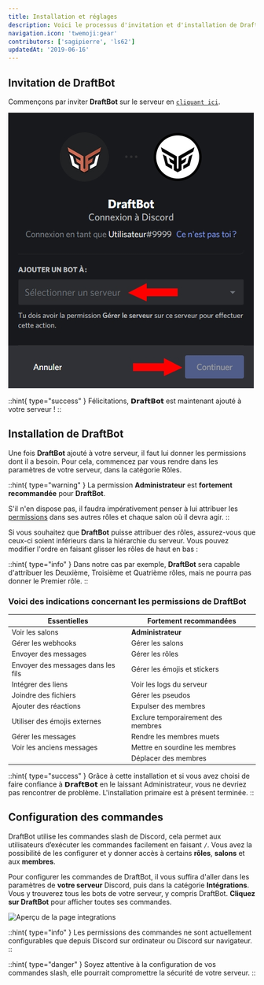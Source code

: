 ```yaml
---
title: Installation et réglages
description: Voici le processus d'invitation et d'installation de DraftBot.
navigation.icon: 'twemoji:gear'
contributors: ['sagipierre', 'ls62']
updatedAt: '2019-06-16'
---
```


## Invitation de DraftBot

Commençons par inviter **DraftBot** sur le serveur en [`cliquant ici`](/invite).

![Connectez-vous si nécessaire puis choisissez votre serveur. Enfin, cliquez sur « Autoriser ».](./assets/installation/add.jpg)

::hint{ type="success" }
  Félicitations, 𝗗𝗿𝗮𝗳𝘁𝗕𝗼𝘁 est maintenant ajouté à votre serveur !
::

## Installation de DraftBot

Une fois **DraftBot** ajouté à votre serveur, il faut lui donner les permissions dont il a besoin. Pour cela, commencez par vous rendre dans les paramètres de votre serveur, dans la catégorie Rôles.

::hint{ type="warning" }
  La permission **Administrateur**  est **fortement recommandée** pour **DraftBot**.

  S'il n'en dispose pas, il faudra impérativement penser à lui attribuer les [permissions](#voici-des-indications-concernant-les-permissions-de-draftbot) dans ses autres rôles et chaque salon où il devra agir.
::

Si vous souhaitez que **DraftBot** puisse attribuer des rôles, assurez-vous que ceux-ci soient inférieurs dans la hiérarchie du serveur. Vous pouvez modifier l'ordre en faisant glisser les rôles de haut en bas :

::hint{ type="info" }
  Dans notre cas par exemple, **DraftBot** sera capable d'attribuer les Deuxième, Troisième et Quatrième rôles, mais ne pourra pas donner le Premier rôle.
::

### Voici des indications concernant les permissions de DraftBot

| Essentielles | Fortement recommandées |
|--------------|------------------------|
| Voir les salons | **Administrateur** |
| Gérer les webhooks | Gérer les salons |
| Envoyer des messages | Gérer les rôles |
| Envoyer des messages dans les fils | Gérer les émojis et stickers |
| Intégrer des liens | Voir les logs du serveur |
| Joindre des fichiers | Gérer les pseudos |
| Ajouter des réactions | Expulser des membres |
| Utiliser des émojis externes | Exclure temporairement des membres |
| Gérer les messages | Rendre les membres muets |
| Voir les anciens messages | Mettre en sourdine les membres |
|  | Déplacer des membres |

::hint{ type="success" }
  Grâce à cette installation et si vous avez choisi de faire confiance à 𝗗𝗿𝗮𝗳𝘁𝗕𝗼𝘁 en le laissant Administrateur, vous ne devriez pas rencontrer de problème. L'installation primaire est à présent terminée.
::


## Configuration des commandes
DraftBot utilise les commandes slash de Discord, cela permet aux utilisateurs d’exécuter les commandes facilement en faisant `/`. Vous avez la possibilité de les configurer et y donner accès à certains **rôles**, **salons** et aux **membres**.

Pour configurer les commandes de DraftBot, il vous suffira d'aller dans les paramètres de **votre serveur** Discord, puis dans la catégorie **Intégrations**. Vous y trouverez tous les bots de votre serveur, y compris DraftBot. **Cliquez sur DraftBot** pour afficher toutes ses commandes.

![Aperçu de la page integrations](../assets/installation/preview_integrations.png)

::hint{ type="info" }
  Les permissions des commandes ne sont actuellement configurables que depuis Discord sur ordinateur ou Discord sur navigateur.
::

::hint{ type="danger" }
  Soyez attentive à la configuration de vos commandes slash, elle pourrait compromettre la sécurité de votre serveur.
::





